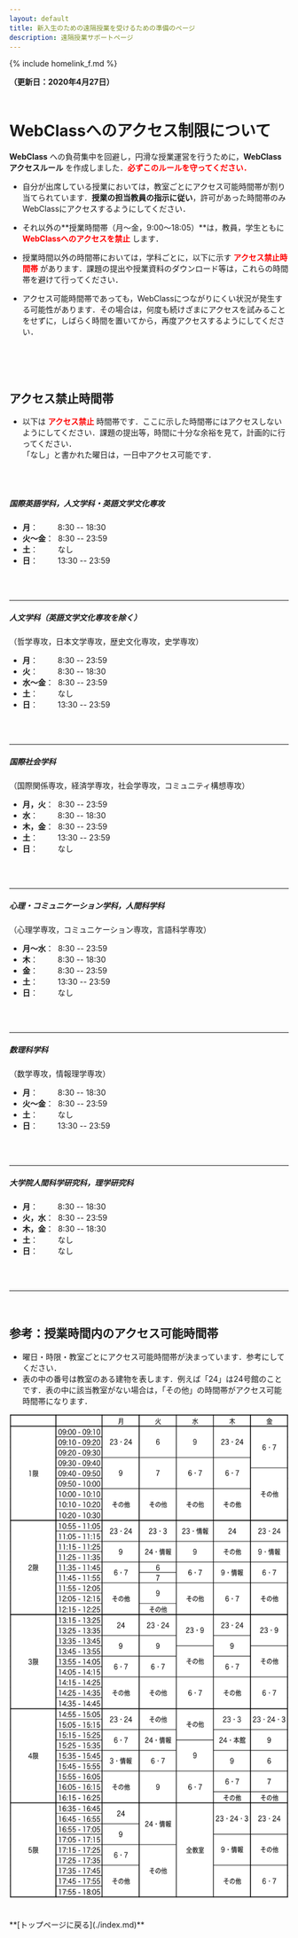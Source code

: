 ```yaml
---
layout: default
title: 新入生のための遠隔授業を受けるための準備のページ
description: 遠隔授業サポートページ
---
```


{% include homelink_f.md %}
<br />

**（更新日：2020年4月27日）**
<br />
<br />

# WebClassへのアクセス制限について

**WebClass** への負荷集中を回避し，円滑な授業運営を行うために，**WebClassアクセスルール** を作成しました．**<font color="red">必ずこのルールを守ってください．</font>**

- 自分が出席している授業においては，教室ごとにアクセス可能時間帯が割り当てられています．**授業の担当教員の指示に従い**，許可があった時間帯のみWebClassにアクセスするようにしてください．

- それ以外の**授業時間帯（月〜金，9:00〜18:05）**は，教員，学生ともに **<font color="red">WebClassへのアクセスを禁止</font>** します．

- 授業時間以外の時間帯においては，学科ごとに，以下に示す **<font color="red">アクセス禁止時間帯</font>** があります．課題の提出や授業資料のダウンロード等は，これらの時間帯を避けて行ってください．

- アクセス可能時間帯であっても，WebClassにつながりにくい状況が発生する可能性があります．その場合は，何度も続けざまにアクセスを試みることをせずに，しばらく時間を置いてから，再度アクセスするようにしてください．
<br />
<br />
<br />

## アクセス禁止時間帯

- 以下は **<font color="red">アクセス禁止</font>** 時間帯です．ここに示した時間帯にはアクセスしないようにしてください．課題の提出等，時間に十分な余裕を見て，計画的に行ってください．<br />
「なし」と書かれた曜日は，一日中アクセス可能です．
<br />
<br />

##### 国際英語学科，人文学科・英語文学文化専攻<br />
- **月**：&nbsp;&nbsp;&nbsp;&nbsp;&nbsp;&nbsp;&nbsp;&nbsp;&nbsp;8:30 -- 18:30
- **火〜金**：&nbsp; 8:30 -- 23:59
- **土**：&nbsp;&nbsp;&nbsp;&nbsp;&nbsp;&nbsp;&nbsp;&nbsp;&nbsp;なし
- **日**：&nbsp;&nbsp;&nbsp;&nbsp;&nbsp;&nbsp;&nbsp;&nbsp;&nbsp;13:30 -- 23:59
<br />
<br />

---

##### 人文学科（英語文学文化専攻を除く）<br />
（哲学専攻，日本文学専攻，歴史文化専攻，史学専攻）
- **月**：&nbsp;&nbsp;&nbsp;&nbsp;&nbsp;&nbsp;&nbsp;&nbsp;&nbsp;8:30 -- 23:59
- **火**：&nbsp;&nbsp;&nbsp;&nbsp;&nbsp;&nbsp;&nbsp;&nbsp;&nbsp;8:30 -- 18:30
- **水〜金**：&nbsp; 8:30 -- 23:59
- **土**：&nbsp;&nbsp;&nbsp;&nbsp;&nbsp;&nbsp;&nbsp;&nbsp;&nbsp;なし
- **日**：&nbsp;&nbsp;&nbsp;&nbsp;&nbsp;&nbsp;&nbsp;&nbsp;&nbsp;13:30 -- 23:59
<br />
<br />

---

##### 国際社会学科<br />
（国際関係専攻，経済学専攻，社会学専攻，コミュニティ構想専攻）
- **月，火**：&nbsp; 8:30 -- 23:59
- **水**：&nbsp;&nbsp;&nbsp;&nbsp;&nbsp;&nbsp;&nbsp;&nbsp;&nbsp;8:30 -- 18:30
- **木，金**：&nbsp; 8:30 -- 23:59
- **土**：&nbsp;&nbsp;&nbsp;&nbsp;&nbsp;&nbsp;&nbsp;&nbsp;&nbsp;13:30 -- 23:59
- **日**：&nbsp;&nbsp;&nbsp;&nbsp;&nbsp;&nbsp;&nbsp;&nbsp;&nbsp;なし
<br />
<br />

---

##### 心理・コミュニケーション学科，人間科学科<br />
（心理学専攻，コミュニケーション専攻，言語科学専攻）
- **月〜水**：&nbsp; 8:30 -- 23:59
- **木**：&nbsp;&nbsp;&nbsp;&nbsp;&nbsp;&nbsp;&nbsp;&nbsp;&nbsp;8:30 -- 18:30
- **金**：&nbsp;&nbsp;&nbsp;&nbsp;&nbsp;&nbsp;&nbsp;&nbsp;&nbsp;8:30 -- 23:59
- **土**：&nbsp;&nbsp;&nbsp;&nbsp;&nbsp;&nbsp;&nbsp;&nbsp;&nbsp;13:30 -- 23:59
- **日**：&nbsp;&nbsp;&nbsp;&nbsp;&nbsp;&nbsp;&nbsp;&nbsp;&nbsp;なし
<br />
<br />

---

##### 数理科学科<br />
（数学専攻，情報理学専攻）
- **月**：&nbsp;&nbsp;&nbsp;&nbsp;&nbsp;&nbsp;&nbsp;&nbsp;&nbsp;8:30 -- 18:30
- **火〜金**：&nbsp; 8:30 -- 23:59
- **土**：&nbsp;&nbsp;&nbsp;&nbsp;&nbsp;&nbsp;&nbsp;&nbsp;&nbsp;なし
- **日**：&nbsp;&nbsp;&nbsp;&nbsp;&nbsp;&nbsp;&nbsp;&nbsp;&nbsp;13:30 -- 23:59
<br />
<br />

---

##### 大学院人間科学研究科，理学研究科
- **月**：&nbsp;&nbsp;&nbsp;&nbsp;&nbsp;&nbsp;&nbsp;&nbsp;&nbsp;8:30 -- 18:30
- **火，水**：&nbsp; 8:30 -- 23:59
- **木，金**：&nbsp; 8:30 -- 18:30
- **土**：&nbsp;&nbsp;&nbsp;&nbsp;&nbsp;&nbsp;&nbsp;&nbsp;&nbsp;なし
- **日**：&nbsp;&nbsp;&nbsp;&nbsp;&nbsp;&nbsp;&nbsp;&nbsp;&nbsp;なし
<br />
<br />

---

<br />

## 参考：授業時間内のアクセス可能時間帯

- 曜日・時限・教室ごとにアクセス可能時間帯が決まっています．参考にしてください．
- 表の中の番号は教室のある建物を表します．例えば「24」は24号館のことです．表の中に該当教室がない場合は，「その他」の時間帯がアクセス可能時間帯になります．

<div align="center">
<img src="./img/rule.png" width="600" height="874" />
</div>

<br />
<br />
**[トップページに戻る](./index.md)**
